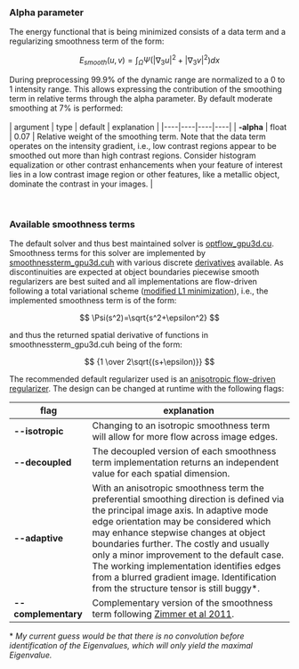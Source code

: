 

### Alpha parameter

The energy functional that is being minimized consists of a data term and a regularizing smoothness term of the form:

$$ E_{smooth}(u,v)= \int_\Omega \Psi (\left\lvert \nabla_3u \right\rvert^2 + \left\lvert \nabla_3v \right\rvert^2) dx $$

During preprocessing 99.9% of the dynamic range are normalized to a 0 to 1 intensity range.
This allows expressing the contribution of the smoothing term in relative terms through the alpha parameter.
By default moderate smoothing at 7% is performed:
<br>
<br>
| argument | type | default | explanation |
|----|----|----|----|
| **-alpha** | float | 0.07 | Relative weight of the smoothing term. Note that the data term operates on the intensity gradient, i.e., low contrast regions appear to be smoothed out more than high contrast regions. Consider histogram equalization or other contrast enhancements when your feature of interest lies in a low contrast image region or other features, like a metallic object, dominate the contrast in your images. |

<br>

### Available smoothness terms

The default solver and thus best maintained solver is [optflow_gpu3d.cu](../Source/Solver/optflow_gpu3d.cu). Smoothness terms for this solver are implemented by [smoothnessterm_gpu3d.cuh](../Source/Derivatives/smoothnessterm_gpu3d.cuh) with various discrete [derivatives](derivatives.md) available. As discontinuities are expected at object boundaries piecewise smooth regularizers are best suited and all implementations are flow-driven following a total variational scheme ([modified L1 minimization](https://www.mia.uni-saarland.de/Publications/brox-eccv04-of.pdf)), i.e., the implemented smoothness term is of the form:

$$ \Psi(s^2)=\sqrt{s^2+\epsilon^2} $$

and thus the returned spatial derivative of functions in smoothnessterm_gpu3d.cuh being of the form:

$$ {1 \over 2\sqrt{(s+\epsilon)}} $$

The recommended default regularizer used is an [anisotropic flow-driven regularizer](https://doi.org/10.1023/A:1013614317973). The design can be changed at runtime with the following flags:

| flag | explanation |
|------|-------------|
| **--isotropic** | Changing to an isotropic smoothness term will allow for more flow across image edges. |
| **--decoupled** | The decoupled version of each smoothness term implementation returns an independent value for each spatial dimension. |
| **--adaptive** | With an anisotropic smoothness term the preferential smoothing direction is defined via the principal image axis. In adaptive mode edge orientation may be considered which may enhance stepwise changes at object boundaries further. The costly and usually only a minor improvement to the default case. The working implementation identifies edges from a blurred gradient image. Identification from the structure tensor is still buggy*. |
| **--complementary** | Complementary version of the smoothness term following [Zimmer et al 2011](https://doi.org/10.1007/s11263-011-0422-6). |


\* *My current guess would be that there is no convolution before identification of the Eigenvalues, which will only yield the maximal Eigenvalue.*
